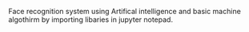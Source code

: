Face recognition system using Artifical intelligence and basic machine algothirm by importing libaries in jupyter notepad.
